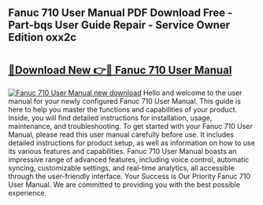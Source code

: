 ## Fanuc 710 User Manual PDF Download Free - Part-bqs User Guide Repair - Service Owner Edition oxx2c

# <h2><a href="http://bc5895.oget.top/?id=Fanuc+710+User+Manual">🔗Download New 👉🔴 Fanuc 710 User Manual</a></h2>

[![Fanuc 710 User Manual new download](https://i.imgur.com/5g1atiW.png)](http://bc5895.oget.top/?id=Fanuc+710+User+Manual)
Hello and welcome to the user manual for your newly configured Fanuc 710 User Manual. This guide is here to help you master the functions and capabilities of your product. Inside, you will find detailed instructions for installation, usage, maintenance, and troubleshooting. To get started with your Fanuc 710 User Manual, please read this user manual carefully before use. It includes detailed instructions for product setup, as well as information on how to use its various features and capabilities. Fanuc 710 User Manual boasts an impressive range of advanced features, including voice control, automatic syncing, customizable settings, and real-time analytics, all accessible through the user-friendly interface. Your Success is Our Priority Fanuc 710 User Manual. We are committed to providing you with the best possible experience.
